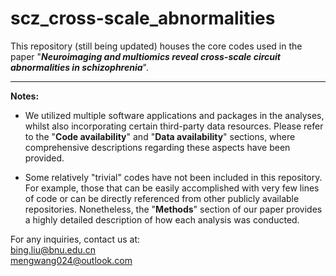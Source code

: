 # scz_cross-scale_abnormalities

This repository (still being updated) houses the core codes used in the paper "***Neuroimaging and multiomics reveal cross-scale circuit abnormalities in schizophrenia***".     

---

**Notes:**  
* We utilized multiple software applications and packages in the analyses, whilst also incorporating certain third-party data resources. 
Please refer to the "**Code availability**" and "**Data availability**" sections, where comprehensive descriptions regarding these aspects have been provided.

* Some relatively "trivial" codes have not been included in this repository. 
For example, those that can be easily accomplished with very few lines of code or can be directly referenced from other publicly available repositories. 
Nonetheless, the "**Methods**" section of our paper provides a highly detailed description of how each analysis was conducted.

For any inquiries, contact us at:   
<bing.liu@bnu.edu.cn>  
<mengwang024@outlook.com>
